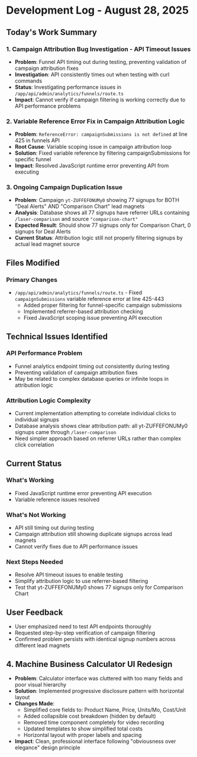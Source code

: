 # Development Log - August 28, 2025

## Today's Work Summary

### 1. Campaign Attribution Bug Investigation - API Timeout Issues
- **Problem**: Funnel API timing out during testing, preventing validation of campaign attribution fixes
- **Investigation**: API consistently times out when testing with curl commands
- **Status**: Investigating performance issues in `/app/api/admin/analytics/funnels/route.ts`
- **Impact**: Cannot verify if campaign filtering is working correctly due to API performance problems

### 2. Variable Reference Error Fix in Campaign Attribution Logic
- **Problem**: `ReferenceError: campaignSubmissions is not defined` at line 425 in funnels API
- **Root Cause**: Variable scoping issue in campaign attribution loop
- **Solution**: Fixed variable reference by filtering campaignSubmissions for specific funnel
- **Impact**: Resolved JavaScript runtime error preventing API from executing

### 3. Ongoing Campaign Duplication Issue
- **Problem**: Campaign `yt-ZUFFEFONUMy0` showing 77 signups for BOTH "Deal Alerts" AND "Comparison Chart" lead magnets
- **Analysis**: Database shows all 77 signups have referrer URLs containing `/laser-comparison` and source `"comparison-chart"`
- **Expected Result**: Should show 77 signups only for Comparison Chart, 0 signups for Deal Alerts
- **Current Status**: Attribution logic still not properly filtering signups by actual lead magnet source

## Files Modified

### Primary Changes
- `/app/api/admin/analytics/funnels/route.ts` - Fixed `campaignSubmissions` variable reference error at line 425-443
  - Added proper filtering for funnel-specific campaign submissions
  - Implemented referrer-based attribution checking
  - Fixed JavaScript scoping issue preventing API execution

## Technical Issues Identified

### API Performance Problem
- Funnel analytics endpoint timing out consistently during testing
- Preventing validation of campaign attribution fixes
- May be related to complex database queries or infinite loops in attribution logic

### Attribution Logic Complexity
- Current implementation attempting to correlate individual clicks to individual signups
- Database analysis shows clear attribution path: all yt-ZUFFEFONUMy0 signups came through `/laser-comparison`
- Need simpler approach based on referrer URLs rather than complex click correlation

## Current Status

### What's Working
- Fixed JavaScript runtime error preventing API execution
- Variable reference issues resolved

### What's Not Working
- API still timing out during testing
- Campaign attribution still showing duplicate signups across lead magnets
- Cannot verify fixes due to API performance issues

### Next Steps Needed
- Resolve API timeout issues to enable testing
- Simplify attribution logic to use referrer-based filtering
- Test that yt-ZUFFEFONUMy0 shows 77 signups only for Comparison Chart

## User Feedback
- User emphasized need to test API endpoints thoroughly
- Requested step-by-step verification of campaign filtering
- Confirmed problem persists with identical signup numbers across different lead magnets

## 4. Machine Business Calculator UI Redesign
- **Problem**: Calculator interface was cluttered with too many fields and poor visual hierarchy
- **Solution**: Implemented progressive disclosure pattern with horizontal layout
- **Changes Made**:
  - Simplified core fields to: Product Name, Price, Units/Mo, Cost/Unit
  - Added collapsible cost breakdown (hidden by default)
  - Removed time component completely for video recording
  - Updated templates to show simplified total costs
  - Horizontal layout with proper labels and spacing
- **Impact**: Clean, professional interface following "obviousness over elegance" design principle